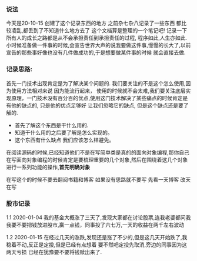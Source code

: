 
### 说法
  今天是20-10-15 创建了这个记录东西的地方 之前杂七杂八记录了一些东西 都比较凌乱,都丢到了不知道什么地方去了 这个文档算是整理的一个笔记吧! 记录一下
  所有人的成长之路都是从不会承担责任到承担责任的过程, 程序如此,人生亦如此.  
  小时候准备做一件事的时候,会宣告世界大声的说我要做这件事,慢慢的长大了,以前宣告的那些事好像也没有几件做成功的,于是想要做某件事的时候 就会直接去做.  
  
### 记录思路:
   首先一门技术出现肯定是为了解决某个问题的. 我们要关注的不是这个怎么使用,因为使用方法相对来说 因为能流行起来，
   使用的时候就不会太难,我们要关注底层实现原理，一门技术没有百分百的优点,使用这门技术解决了某些痛点的时候肯定是有他的缺点的,
   只是他的优点足够好 让我们忽略它的缺点, 但是这个缺点还是要了解的.
   * 首先了解这个东西是干什么用的.
   * 知道干什么用的之后要了解是怎么实现的。
   * 这个东西有什么缺点 我们应该怎么样避免。
  
  在阅读源码的时候,已经知道他们不是在写简单类是真的的面向对象编程,那你自己在写面向对象编程的时候肯定是要梳理重要的几个对象,然后在围绕着这几个对象进行一系列功能的操作,**首先明确对象**
  
  在写这个的时候不要去翻阅书籍和博客 如果没有思路就不要写 先看一天博客 改天在写 
  
### 股市记录
   1.1 2020-01-04 
   我的基金大概涨了三天了,发现大家都在讨论股票,连我老婆都问我 我要不要把钱放进股市,赢一点钱，同事投了六七万,一天的收益在两千左右波动
   
   1.2 2020-01-15
   在经过几天的涨跌,发现还是涨了不少的,但是这几天开始跌了,我稳着不动,反正是定投,但是已经有点想着 要不然吧定投先取消,旁边的同事因为这两天亏损 已经在犹豫要不要将钱赎出来了.